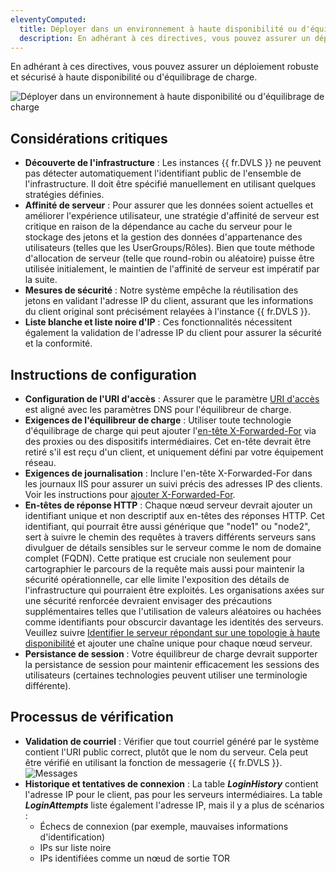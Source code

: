 ```yaml
---
eleventyComputed:
  title: Déployer dans un environnement à haute disponibilité ou d'équilibrage de charge
  description: En adhérant à ces directives, vous pouvez assurer un déploiement robuste et sécurisé à haute disponibilité ou d'équilibrage de charge.
---
```

En adhérant à ces directives, vous pouvez assurer un déploiement robuste et sécurisé à haute disponibilité ou d'équilibrage de charge.

![Déployer dans un environnement à haute disponibilité ou d'équilibrage de charge](https://cdnweb.devolutions.net/docs/docs_en_kb_KB4773.png)

## Considérations critiques
* **Découverte de l'infrastructure** : Les instances {{ fr.DVLS }} ne peuvent pas détecter automatiquement l'identifiant public de l'ensemble de l'infrastructure. Il doit être spécifié manuellement en utilisant quelques stratégies définies.
* **Affinité de serveur** : Pour assurer que les données soient actuelles et améliorer l'expérience utilisateur, une stratégie d'affinité de serveur est critique en raison de la dépendance au cache du serveur pour le stockage des jetons et la gestion des données d'appartenance des utilisateurs (telles que les UserGroups/Rôles). Bien que toute méthode d'allocation de serveur (telle que round-robin ou aléatoire) puisse être utilisée initialement, le maintien de l'affinité de serveur est impératif par la suite.
* **Mesures de sécurité** : Notre système empêche la réutilisation des jetons en validant l'adresse IP du client, assurant que les informations du client original sont précisément relayées à l'instance {{ fr.DVLS }}.
* **Liste blanche et liste noire d'IP** : Ces fonctionnalités nécessitent également la validation de l'adresse IP du client pour assurer la sécurité et la conformité.

## Instructions de configuration
* **Configuration de l'URI d'accès** : Assurer que le paramètre [URI d'accès](/server/kb/knowledge-base/access-uri/) est aligné avec les paramètres DNS pour l'équilibreur de charge.
* **Exigences de l'équilibreur de charge** : Utiliser toute technologie d'équilibrage de charge qui peut ajouter l'[en-tête X-Forwarded-For](/server/kb/knowledge-base/use-x-forwarded-for/) via des proxies ou des dispositifs intermédiaires. Cet en-tête devrait être retiré s'il est reçu d'un client, et uniquement défini par votre équipement réseau.
* **Exigences de journalisation** : Inclure l'en-tête X-Forwarded-For dans les journaux IIS pour assurer un suivi précis des adresses IP des clients. Voir les instructions pour [ajouter X-Forwarded-For](/server/kb/knowledge-base/add-x-forwarded-for-column-iis/).
* **En-têtes de réponse HTTP** : Chaque nœud serveur devrait ajouter un identifiant unique et non descriptif aux en-têtes des réponses HTTP. Cet identifiant, qui pourrait être aussi générique que "node1" ou "node2", sert à suivre le chemin des requêtes à travers différents serveurs sans divulguer de détails sensibles sur le serveur comme le nom de domaine complet (FQDN). Cette pratique est cruciale non seulement pour cartographier le parcours de la requête mais aussi pour maintenir la sécurité opérationnelle, car elle limite l'exposition des détails de l'infrastructure qui pourraient être exploités. Les organisations axées sur une sécurité renforcée devraient envisager des précautions supplémentaires telles que l'utilisation de valeurs aléatoires ou hachées comme identifiants pour obscurcir davantage les identités des serveurs. Veuillez suivre [Identifier le serveur répondant sur une topologie à haute disponibilité](/server/kb/knowledge-base/identify-server-answering/) et ajouter une chaîne unique pour chaque nœud serveur.
* **Persistance de session** : Votre équilibreur de charge devrait supporter la persistance de session pour maintenir efficacement les sessions des utilisateurs (certaines technologies peuvent utiliser une terminologie différente).

## Processus de vérification
* **Validation de courriel** : Vérifier que tout courriel généré par le système contient l'URI public correct, plutôt que le nom du serveur. Cela peut être vérifié en utilisant la fonction de messagerie {{ fr.DVLS }}.
![Messages](https://cdnweb.devolutions.net/docs/docs_en_kb_KB2377.png)
* **Historique et tentatives de connexion** : La table ***LoginHistory*** contient l'adresse IP pour le client, pas pour les serveurs intermédiaires. La table ***LoginAttempts*** liste également l'adresse IP, mais il y a plus de scénarios :
    * Échecs de connexion (par exemple, mauvaises informations d'identification)
    * IPs sur liste noire
    * IPs identifiées comme un nœud de sortie TOR
